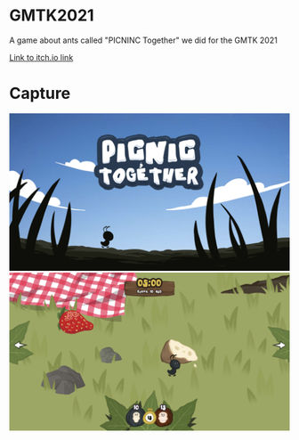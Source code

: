 # GMTK2021
A game about ants called "PICNINC Together" we did for the GMTK 2021

[Link to itch.io link](https://z0rg77.itch.io/picnic-together)

# Capture

![alt text](https://github.com/seb776/GMTK2021/blob/main/Description/Cover.png?raw=true "PICNIC Together")
![alt text](https://github.com/seb776/GMTK2021/blob/main/Description/InGame.png?raw=true "PICNIC Together ingame")
